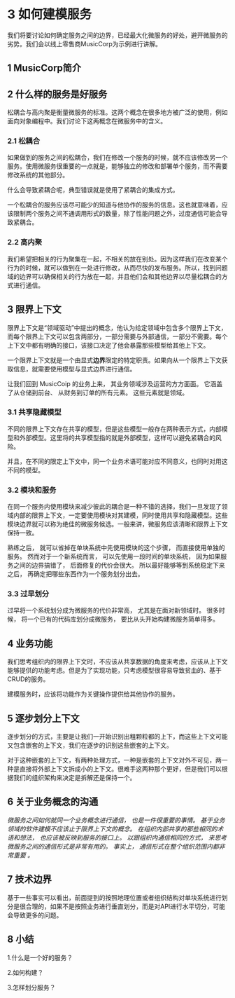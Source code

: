 # 3 如何建模服务

我们将要讨论如何确定服务之间的边界，已经最大化微服务的好处，避开微服务的劣势。我们会以线上零售商MusicCorp为示例进行讲解。

## 1 MusicCorp简介

## 2 什么样的服务是好服务

松耦合与高内聚是衡量微服务的标准。这两个概念在很多地方被广泛的使用，例如面向对象编程中。我们讨论下这两概念在微服务中的含义。

### 2.1 松耦合

如果做到的服务之间的松耦合，我们在修改一个服务的时候，就不应该修改另一个服务。使用微服务很重要的一点就是，能够独立的修改和部署单个服务，而不需要修改系统的其他部分。

什么会导致紧耦合呢，典型错误就是使用了紧耦合的集成方式。

一个松耦合的服务应该尽可能少的知道与他协作的服务的信息。这也就意味着，应该限制两个服务之间不通调用形式的数量，除了性能问题之外，过度通信可能会导致紧耦合。

### 2.2 高内聚

我们希望把相关的行为聚集在一起，不相关的放在别处。因为这样我们在改变某个行为的时候，就可以做到在一处进行修改，从而尽快的发布服务。所以，找到问题域的边界可以确保相关的行为放在一起，并且他们会和其他边界以尽量松耦合的方式进行通信。

## 3 限界上下文

限界上下文是“领域驱动”中提出的概念，他认为给定领域中包含多个限界上下文，而每个限界上下文可以包含两部分，一部分需要与外部通信，一部分不需要。每个上下文中都有明确的接口，该接口决定了他会暴露那些模型给其他上下文。

一个限界上下文就是一个由显式**边界**限定的特定职责。如果向从一个限界上下文获取信息，就需要使用模型与显式边界进行通信。

让我们回到 MusicCoip 的业务上来， 其业务领域涉及运营的方方面面。 它涵盖了从仓储到前台、 从财务到订单的所有元素。 这些元素就是领域。

### 3.1 共享隐藏模型

不同的限界上下文存在共享的模型，但是这些模型一般存在两种表示方式，内部模型和外部模型。这里将的共享模型指的就是外部模型，这样可以避免紧耦合的风险。

并且，在不同的限定上下文中，同一个业务术语可能对应不同意义，也同时对用这不同的模型。

### 3.2 模块和服务

在同一个服务内使用模块来减少彼此的耦合是一种不错的选择，我们一旦发现了领域内部的限界上下文，一定要使用模块对其建模，同时使用共享和隐藏模型。这些模块边界就可以称为绝佳的微服务候选。一般来讲，微服务应该清晰和限界上下文保持一致。

熟练之后， 就可以省掉在单块系统中先使用模块的这个步骤， 而直接使用单独的服务。 然而对于一个新系统而言， 可以先使用一段时间的单块系统， 因为如果服务之间的边界搞错了， 后面修复的代价会很大。 所以最好能够等到系统稳定下来之后， 再确定把哪些东西作为一个服务划分出去。 

### 3.3 过早划分

过早将一个系统划分成为微服务的代价非常高， 尤其是在面对新领域时。 很多时候， 将一个已有的代码库划分成微服务， 要比从头开始构建微服务简单得多。

## 4 业务功能

我们思考组织内的限界上下文时，不应该从共享数据的角度来考虑，应该从上下文能够提供的功能考虑。但是为了实现功能，只考虑模型很容易导致贫血的、基于CRUD的服务。

建模服务时，应该将功能作为关键操作提供给其他协作的服务。

## 5 逐步划分上下文

逐步划分的方式，主要是让我们一开始识别出粗颗粒都的上下，而这些上下文可能又包含嵌套的上下文，我们在逐步的识别这些嵌套的上下文。

对于这种嵌套的上下文，有两种处理方式，一种是嵌套的上下文对外不可见，两一种是直接将外部上下文拆成小的上下文。很难手这两种那个更好，但是我们可以根据我们的组织架构来决定是拆解还是保持一个。

## 6 关于业务概念的沟通

*微服务之间如何就同一个业务概念进行通信， 也是一件很重要的事情。 基于业务领域的软件建模不应该止于限界上下文的概念。 在组织内部共享的那些相同的术语和想法， 也应该被反映到服务的接口上。 以跟组织内通信相同的方式， 来思考微服务之间的通信形式是非常有用的。 事实上， 通信形式在整个组织范围内都非常重要 。*

## 7 技术边界

基于一些事实可以看出，前面提到的按照地理位置或者组织结构对单块系统进行划分是很合理的，如果不是按照业务进行垂直划分，而是对API进行水平切分，可能会导致更多的问题。

## 8 小结

1.什么是一个好的服务？

2.如何构建？

3.怎样划分服务？